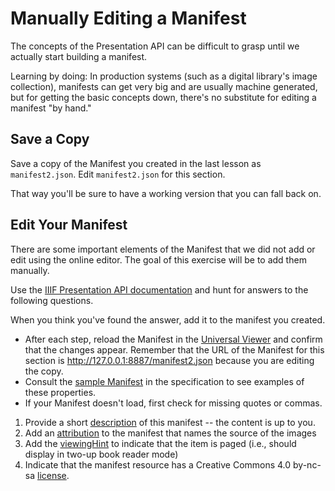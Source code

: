 # Manually Editing a Manifest
The concepts of the Presentation API can be difficult to grasp until we actually start building a manifest.

Learning by doing: In production systems (such as a digital library's image collection), manifests can get very big and are usually machine generated, but for getting the basic concepts down, there's no substitute for editing a manifest "by hand."

## Save a Copy
Save a copy of the Manifest you created in the last lesson as `manifest2.json`.  Edit `manifest2.json` for this section.

That way you'll be sure to have a working version that you can fall back on.

## Edit Your Manifest
There are some important elements of the Manifest that we did not add or edit using the online editor.  The goal of this exercise will be to add them manually.

Use the [IIIF Presentation API documentation](http://iiif.io/api/presentation/2.1/) and hunt for answers to the following questions.

When you think you've found the answer, add it to the manifest you created.  
  - After each step, reload the Manifest in the [Universal Viewer](http://universalviewer.io) and confirm that the changes appear.  Remember that the URL of the Manifest for this section is http://127.0.0.1:8887/manifest2.json because you are editing the copy.
  - Consult the [sample Manifest](https://iiif.io/api/presentation/2.1/#c-example-manifest-response) in the specification to see examples of these properties.
  - If your Manifest doesn't load, first check for missing quotes or commas.

1. Provide a short [description](https://iiif.io/api/presentation/2.1/#description) of this manifest -- the content is up to you.
1. Add an [attribution](https://iiif.io/api/presentation/2.1/#attribution) to the manifest that names the source of the images
1. Add the [viewingHint](https://iiif.io/api/presentation/2.1/#viewinghint) to indicate that the item is paged (i.e., should display in two-up book reader mode)
1. Indicate that the manifest resource has a Creative Commons 4.0 by-nc-sa [license](https://iiif.io/api/presentation/2.1/#license).